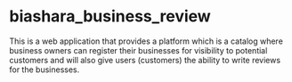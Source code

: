 # biashara_business_review
This is a web application that provides a platform which is a catalog where business owners can register their businesses for visibility to potential customers and will also give users (customers) the ability to write reviews for the businesses.
